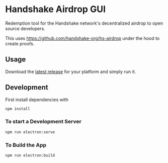 # Handshake Airdrop GUI

Redemption tool for the Handshake network's decentralized airdrop to open source developers.

This uses https://github.com/handshake-org/hs-airdrop under the hood to create proofs.

## Usage

Download the [latest release](https://github.com/rithvikvibhu/hs-airdrop-gui/releases) for your platform and simply run it.


## Development

First install dependencies with

```sh
npm install
```

### To start a Development Server

```sh
npm run electron:serve
```

### To Build the App

```sh
npm run electron:build
```
